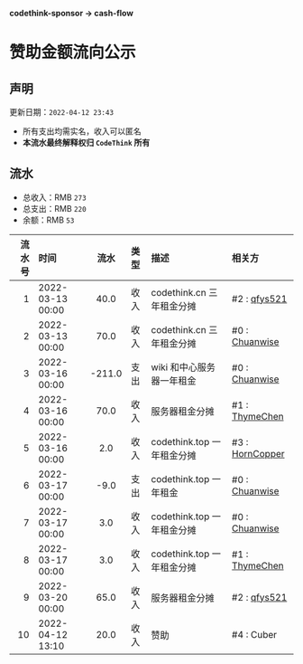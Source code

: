 **codethink-sponsor -> cash-flow**
# 赞助金额流向公示

## 声明

更新日期：`2022-04-12 23:43`

* 所有支出均需实名，收入可以匿名
* **本流水最终解释权归 `CodeThink` 所有**

## 流水

* 总收入：RMB `273`
* 总支出：RMB `220`
* 余额：RMB `53`

| 流水号 | 时间               |   流水   | 类型 | 描述                   | 相关方                                              |
|----:|:-----------------|:------:|:---|:---------------------|:-------------------------------------------------|
|   1 | 2022-03-13 00:00 |  40.0  | 收入 | codethink.cn 三年租金分摊  | #2 : [qfys521](https://github.com/qfys521)       |
|   2 | 2022-03-13 00:00 |  70.0  | 收入 | codethink.cn 三年租金分摊  | #0 : [Chuanwise](https://github.com/Chuanwise)   |
|   3 | 2022-03-16 00:00 | -211.0 | 支出 | wiki 和中心服务器一年租金      | #0 : [Chuanwise](https://github.com/Chuanwise)   |
|   4 | 2022-03-16 00:00 |  70.0  | 收入 | 服务器租金分摊              | #1 : [ThymeChen](https://github.com/ThymeChen)   |
|   5 | 2022-03-16 00:00 |  2.0  | 收入 | codethink.top 一年租金分摊 | #3 : [HornCopper](https://github.com/HornCopper) |
|   6 | 2022-03-17 00:00 |  -9.0  | 支出 | codethink.top 一年租金   | #0 : [Chuanwise](https://github.com/Chuanwise)   |
|   7 | 2022-03-17 00:00 |  3.0  | 收入 | codethink.top 一年租金分摊 | #0 : [Chuanwise](https://github.com/Chuanwise)   |
|   8 | 2022-03-17 00:00 |  3.0  | 收入 | codethink.top 一年租金分摊 | #1 : [ThymeChen](https://github.com/ThymeChen)   |
|   9 | 2022-03-20 00:00 |  65.0  | 收入 | 服务器租金分摊              | #2 : [qfys521](https://github.com/qfys521)       |
|  10 | 2022-04-12 13:10 |  20.0  | 收入 | 赞助                   | #4 : Cuber                                       |
